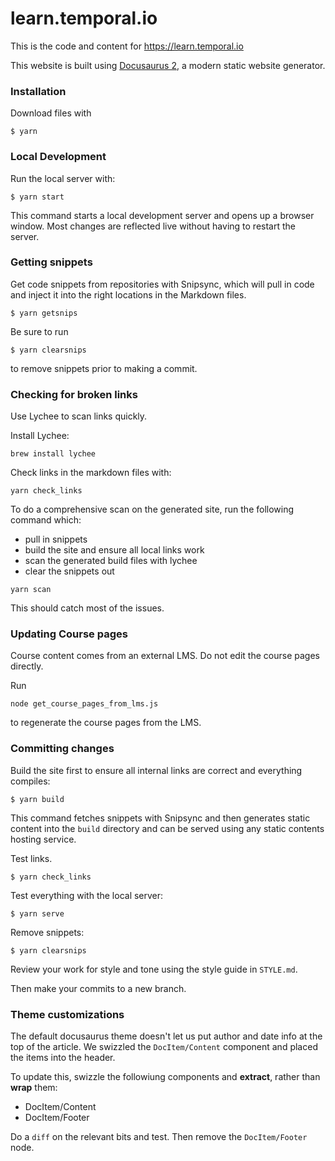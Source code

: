 # learn.temporal.io

This is the code and content for https://learn.temporal.io



This website is built using [Docusaurus 2](https://docusaurus.io/), a modern static website generator.

### Installation

Download files with

```
$ yarn
```

### Local Development

Run the local server with:

```gg
$ yarn start
```

This command starts a local development server and opens up a browser window. Most changes are reflected live without having to restart the server.


### Getting snippets


Get code snippets from repositories with Snipsync, which will pull in code and inject it into the right locations in the Markdown files.

```
$ yarn getsnips
```

Be sure to run

```
$ yarn clearsnips
```

to remove snippets prior to making a commit.

### Checking for broken links

Use Lychee to scan links quickly.

Install Lychee:

```
brew install lychee
```

Check links in the markdown files with:

```
yarn check_links
```


To do a comprehensive scan on the generated site, run the following command which:
* pull in snippets
* build the site and ensure all local links work
* scan the generated build files with lychee
* clear the snippets out

```
yarn scan
```

This should catch most of the issues.

### Updating Course pages

Course content comes from an external LMS.  Do not edit the course pages directly.

Run 

```
node get_course_pages_from_lms.js
```

to regenerate the course pages from the LMS. 


### Committing changes

Build the site first to ensure all internal links are correct and everything compiles:

```
$ yarn build
```

This command fetches snippets with Snipsync and then generates static content into the `build` directory and can be served using any static contents hosting service.

Test links.

```
$ yarn check_links
```


Test everything with the local server:

```
$ yarn serve
```


Remove snippets:

```
$ yarn clearsnips
```

Review your work for style and tone using the style guide in `STYLE.md`.



Then make your commits to a new branch.

### Theme customizations

The default docusaurus theme doesn't let us put author and date info at the top of the article. We swizzled the `DocItem/Content` component and placed
the items into the header.

To update this, swizzle the followiung components and **extract**, rather than **wrap** them:

* DocItem/Content
* DocItem/Footer

Do a `diff` on  the relevant bits and test. Then remove the `DocItem/Footer` node.






